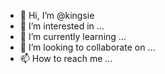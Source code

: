 - 👋 Hi, I’m @kingsie
- 👀 I’m interested in ...
- 🌱 I’m currently learning ...
- 💞️ I’m looking to collaborate on ...
- 📫 How to reach me ...

<!---
kingsie/kingsie is a ✨ special ✨ repository because its `README.md` (this file) appears on your GitHub profile.
You can click the Preview link to take a look at your changes.
--->
